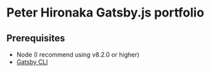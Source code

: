 # Peter Hironaka Gatsby.js portfolio



## Prerequisites

- Node (I recommend using v8.2.0 or higher)
- [Gatsby CLI](https://www.gatsbyjs.org/docs/)

